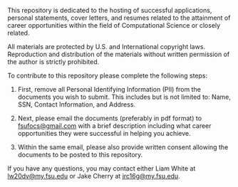 This repository is dedicated to the hosting of successful applications, personal statements, cover letters, and resumes related to the attainment of career opportunities within the field of Computational Science or closely related.

All materials are protected by U.S. and International copyright laws. Reproduction and distribution of the materials without written permission of the author is strictly prohibited.

To contribute to this repository please complete the following steps:

1. First, remove all Personal Identifying Information (PII) from the documents you wish to submit. This includes but is not limited to: Name, SSN, Contact Information, and Address.

2. Next, please email the documents (preferably in pdf format) to fsufocs@gmail.com with a brief description including what career opportunities they were successful in helping you achieve.

3. Within the same email, please also provide written consent allowing the documents to be posted to this repository.

If you have any questions, you may contact either Liam White at lw20dv@my.fsu.edu or Jake Cherry at jrc16g@my.fsu.edu.
